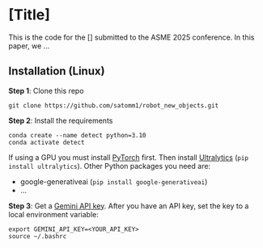 # [Title]

This is the code for the [] submitted to the ASME 2025 conference. In this paper, we ...

## Installation (Linux)
**Step 1**: Clone this repo
```
git clone https://github.com/satomm1/robot_new_objects.git
```
**Step 2**: Install the requirements
```
conda create --name detect python=3.10
conda activate detect
```
If using a GPU you must install [PyTorch](https://pytorch.org/get-started/locally/) first. Then install [Ultralytics](https://docs.ultralytics.com/quickstart/) (`pip install ultralytics`). Other Python packages you need are:
- google-generativeai (`pip install google-generativeai`)
- ...

**Step 3**: Get a [Gemini API key](https://aistudio.google.com/apikey). After you have an API key, set the key to a local environment variable:
```
export GEMINI_API_KEY=<YOUR_API_KEY>
source ~/.bashrc
```
